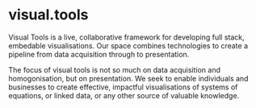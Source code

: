 # visual.tools

Visual Tools is a live, collaborative framework for developing full stack, embedable visualisations. Our space combines technologies to create a pipeline from data acquisition through to presentation.

The focus of visual tools is not so much on data acquisition and homogonisation, but on presentation. We seek to enable individuals and businesses to create effective, impactful visualisations of systems of equations, or linked data, or any other source of valuable knowledge.
